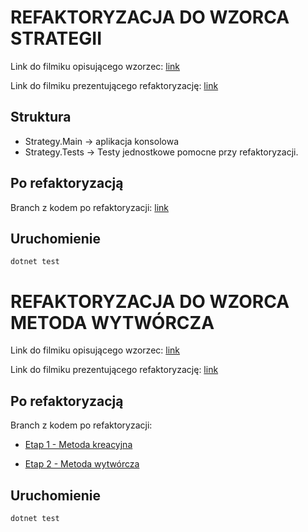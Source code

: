 # REFAKTORYZACJA DO WZORCA STRATEGII

Link do filmiku opisującego wzorzec: [link](https://www.youtube.com/watch?v=HtJISzkgco0)

Link do filmiku prezentującego refaktoryzację: [link](https://youtu.be/uA_hZzw0Kl0)

## Struktura 

* Strategy.Main -> aplikacja konsolowa
* Strategy.Tests -> Testy jednostkowe pomocne przy refaktoryzacji.

## Po refaktoryzacją 

Branch z kodem po refaktoryzacji: [link](https://github.com/bartlomiejmichalski/DesignPatterns/tree/strategy)

## Uruchomienie
```
dotnet test
```

# REFAKTORYZACJA DO WZORCA METODA WYTWÓRCZA

Link do filmiku opisującego wzorzec: [link](https://youtu.be/aHquQLdGMnY)

Link do filmiku prezentującego refaktoryzację: [link](https://youtu.be/dXgpFzHOmVA)

## Po refaktoryzacją 

Branch z kodem po refaktoryzacji: 
* [Etap 1 - Metoda kreacyjna](https://github.com/bartlomiejmichalski/DesignPatterns/tree/creation-method)

* [Etap 2 - Metoda wytwórcza](https://github.com/bartlomiejmichalski/DesignPatterns/tree/factory-method)

## Uruchomienie
```
dotnet test
```

